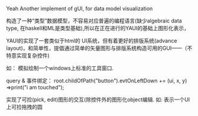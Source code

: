Yeah Another implement of gUI, for data model visualization

构造了一种“类型”数据模型，不容易对应普遍的编程语言(缺少algebraic data type,  在haskell和ML是类型基础),所以在正在进行的YAUI的基础上图形化表示，

YAUI的实现了一套类似于html的 UI系统，但有着更好的排版系统(advance layout)，和简单性，提倡通过简单的矢量图形与排版系统构造可用的GUI——（不特意实现复杂控件)

如：
<rect shrink='true' clip='*true' padding='5' fillColor='blue' layout='vertical'>
    <lable align='leftTop' text='标题'></lable>
    <lable align='rightTop' text='x'></lable>
    <blank length='30'></blank>
    <resizer length='512' clip='true'></resizer>
</rect>
模拟绘制一个windows上标准的工具窗口.

query & 事件绑定：
root.childOfPath("button").evtOnLeftDown
  += (ui, x, y)
    =>print("i am touched");


实现了可捡(pick, edit)图形的交互(除控件外的图形化object编辑.
如:
<round dragAble='true'></round>
表示一个UI上可捡拖拽的圆




